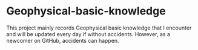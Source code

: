 # Geophysical-basic-knowledge
This project mainly records Geophysical basic knowledge that I encounter and will be updated every day if without accidents. However, as a newcomer on GitHub, accidents can happen.
